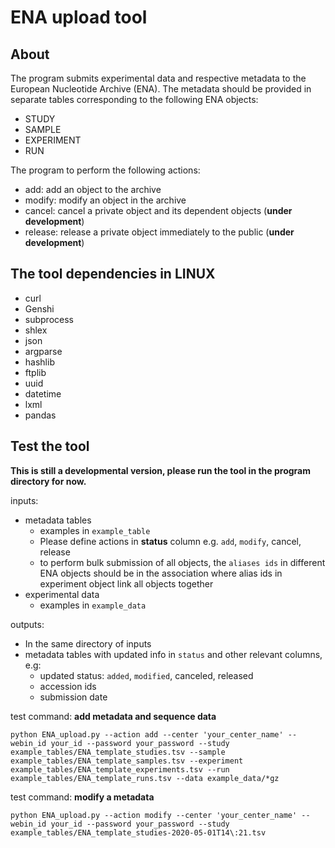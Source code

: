 # ENA upload tool

## About

The program submits experimental data and respective metadata to the European Nucleotide Archive (ENA). The metadata should be provided in separate tables corresponding to the following ENA objects:

* STUDY
* SAMPLE
* EXPERIMENT
* RUN

The program to perform the following actions:

* add: add an object to the archive
* modify: modify an object in the archive
* cancel: cancel a private object and its dependent objects (**under development**)
* release: release a private object immediately to the public (**under development**)

## The tool dependencies in LINUX

* curl
* Genshi
* subprocess
* shlex
* json
* argparse
* hashlib
* ftplib
* uuid
* datetime
* lxml
* pandas

## Test the tool

**This is still a developmental version, please run the tool in the program directory for now.**

inputs:
* metadata tables
  * examples in `example_table`
  * Please define actions in **status** column e.g. `add`, `modify`, cancel, release
  * to perform bulk submission of all objects, the `aliases ids` in different ENA objects should be in the association where alias ids in experiment object link all objects together
* experimental data
  * examples in `example_data`

outputs:
* In the same directory of inputs
* metadata tables with updated info in `status` and other relevant columns, e.g:
  * updated status: `added`, `modified`, canceled, released
  * accession ids
  * submission date

test command: **add metadata and sequence data**

 `python ENA_upload.py --action add --center 'your_center_name' --webin_id your_id --password your_password --study example_tables/ENA_template_studies.tsv --sample example_tables/ENA_template_samples.tsv --experiment example_tables/ENA_template_experiments.tsv --run example_tables/ENA_template_runs.tsv --data example_data/*gz`

 test command: **modify a metadata**

 `python ENA_upload.py --action modify --center 'your_center_name' --webin_id your_id --password your_password --study example_tables/ENA_template_studies-2020-05-01T14\:21.tsv`
